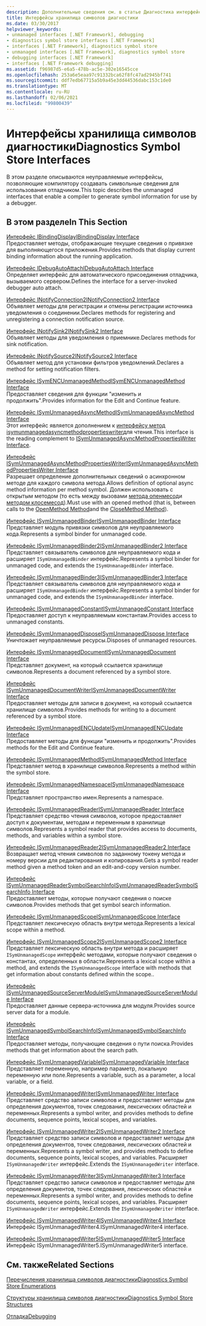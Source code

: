 ```yaml
---
description: Дополнительные сведения см. в статье Диагностика интерфейсов хранилища символов
title: Интерфейсы хранилища символов диагностики
ms.date: 03/30/2017
helpviewer_keywords:
- unmanaged interfaces [.NET Framework], debugging
- diagnostics symbol store interfaces [.NET Framework]
- interfaces [.NET Framework], diagnostics symbol store
- unmanaged interfaces [.NET Framework], diagnostics symbol store
- debugging interfaces [.NET Framework]
- interfaces [.NET Framework debugging]
ms.assetid: f96987d5-e6a5-478b-ac5e-302e16545cce
ms.openlocfilehash: 253a6e5eaa97c91332bca62f8fc47ad2945bf741
ms.sourcegitcommit: ddf7edb67715a5b9a45e3dd44536dabc153c1de0
ms.translationtype: MT
ms.contentlocale: ru-RU
ms.lasthandoff: 02/06/2021
ms.locfileid: "99800439"
---
```

# <a name="diagnostics-symbol-store-interfaces"></a><span data-ttu-id="c15ae-103">Интерфейсы хранилища символов диагностики</span><span class="sxs-lookup"><span data-stu-id="c15ae-103">Diagnostics Symbol Store Interfaces</span></span>

<span data-ttu-id="c15ae-104">В этом разделе описываются неуправляемые интерфейсы, позволяющие компилятору создавать символьные сведения для использования отладчиком.</span><span class="sxs-lookup"><span data-stu-id="c15ae-104">This topic describes the unmanaged interfaces that enable a compiler to generate symbol information for use by a debugger.</span></span>  
  
## <a name="in-this-section"></a><span data-ttu-id="c15ae-105">В этом разделе</span><span class="sxs-lookup"><span data-stu-id="c15ae-105">In This Section</span></span>  

 [<span data-ttu-id="c15ae-106">Интерфейс IBindingDisplay</span><span class="sxs-lookup"><span data-stu-id="c15ae-106">IBindingDisplay Interface</span></span>](ibindingdisplay-interface.md)  
 <span data-ttu-id="c15ae-107">Предоставляет методы, отображающие текущие сведения о привязке для выполняющегося приложения.</span><span class="sxs-lookup"><span data-stu-id="c15ae-107">Provides methods that display current binding information about the running application.</span></span>  
  
 [<span data-ttu-id="c15ae-108">Интерфейс IDebugAutoAttach</span><span class="sxs-lookup"><span data-stu-id="c15ae-108">IDebugAutoAttach Interface</span></span>](idebugautoattach-interface.md)  
 <span data-ttu-id="c15ae-109">Определяет интерфейс для автоматического присоединения отладчика, вызываемого сервером.</span><span class="sxs-lookup"><span data-stu-id="c15ae-109">Defines the interface for a server-invoked debugger auto attach.</span></span>  
  
 [<span data-ttu-id="c15ae-110">Интерфейс INotifyConnection2</span><span class="sxs-lookup"><span data-stu-id="c15ae-110">INotifyConnection2 Interface</span></span>](inotifyconnection2-interface.md)  
 <span data-ttu-id="c15ae-111">Объявляет методы для регистрации и отмены регистрации источника уведомления о соединении.</span><span class="sxs-lookup"><span data-stu-id="c15ae-111">Declares methods for registering and unregistering a connection notification source.</span></span>  
  
 [<span data-ttu-id="c15ae-112">Интерфейс INotifySink2</span><span class="sxs-lookup"><span data-stu-id="c15ae-112">INotifySink2 Interface</span></span>](inotifysink2-interface.md)  
 <span data-ttu-id="c15ae-113">Объявляет методы для уведомления о приемнике.</span><span class="sxs-lookup"><span data-stu-id="c15ae-113">Declares methods for sink notification.</span></span>  
  
 [<span data-ttu-id="c15ae-114">Интерфейс INotifySource2</span><span class="sxs-lookup"><span data-stu-id="c15ae-114">INotifySource2 Interface</span></span>](inotifysource2-interface.md)  
 <span data-ttu-id="c15ae-115">Объявляет метод для установки фильтров уведомлений.</span><span class="sxs-lookup"><span data-stu-id="c15ae-115">Declares a method for setting notification filters.</span></span>  
  
 [<span data-ttu-id="c15ae-116">Интерфейс ISymENCUnmanagedMethod</span><span class="sxs-lookup"><span data-stu-id="c15ae-116">ISymENCUnmanagedMethod Interface</span></span>](isymencunmanagedmethod-interface.md)  
 <span data-ttu-id="c15ae-117">Предоставляет сведения для функции "изменить и продолжить".</span><span class="sxs-lookup"><span data-stu-id="c15ae-117">Provides information for the Edit and Continue feature.</span></span>  
  
 [<span data-ttu-id="c15ae-118">Интерфейс ISymUnmanagedAsyncMethod</span><span class="sxs-lookup"><span data-stu-id="c15ae-118">ISymUnmanagedAsyncMethod Interface</span></span>](isymunmanagedasyncmethod-interface.md)  
 <span data-ttu-id="c15ae-119">Этот интерфейс является дополнением к [интерфейсу метод isymunmanagedasyncmethodpropertieswriter](isymunmanagedasyncmethodpropertieswriter-interface.md)для чтения.</span><span class="sxs-lookup"><span data-stu-id="c15ae-119">This interface is the reading complement to [ISymUnmanagedAsyncMethodPropertiesWriter Interface](isymunmanagedasyncmethodpropertieswriter-interface.md).</span></span>  
  
 [<span data-ttu-id="c15ae-120">Интерфейс ISymUnmanagedAsyncMethodPropertiesWriter</span><span class="sxs-lookup"><span data-stu-id="c15ae-120">ISymUnmanagedAsyncMethodPropertiesWriter Interface</span></span>](isymunmanagedasyncmethodpropertieswriter-interface.md)  
 <span data-ttu-id="c15ae-121">Разрешает определение дополнительных сведений о асинхронном методе для каждого символа метода.</span><span class="sxs-lookup"><span data-stu-id="c15ae-121">Allows definition of optional async method information per method symbol.</span></span> <span data-ttu-id="c15ae-122">Должен использовать с открытым методом (то есть между вызовами [метода опенмесод](isymunmanagedwriter-openmethod-method.md)и [методом клосемесод](isymunmanagedwriter-closemethod-method.md)).</span><span class="sxs-lookup"><span data-stu-id="c15ae-122">Must use with an opened method (that is, between calls to the [OpenMethod Method](isymunmanagedwriter-openmethod-method.md)and the [CloseMethod Method](isymunmanagedwriter-closemethod-method.md)).</span></span>  
  
 [<span data-ttu-id="c15ae-123">Интерфейс ISymUnmanagedBinder</span><span class="sxs-lookup"><span data-stu-id="c15ae-123">ISymUnmanagedBinder Interface</span></span>](isymunmanagedbinder-interface.md)  
 <span data-ttu-id="c15ae-124">Представляет модуль привязки символов для неуправляемого кода.</span><span class="sxs-lookup"><span data-stu-id="c15ae-124">Represents a symbol binder for unmanaged code.</span></span>  
  
 [<span data-ttu-id="c15ae-125">Интерфейс ISymUnmanagedBinder2</span><span class="sxs-lookup"><span data-stu-id="c15ae-125">ISymUnmanagedBinder2 Interface</span></span>](isymunmanagedbinder2-interface.md)  
 <span data-ttu-id="c15ae-126">Представляет связыватель символов для неуправляемого кода и расширяет `ISymUnmanagedBinder` интерфейс.</span><span class="sxs-lookup"><span data-stu-id="c15ae-126">Represents a symbol binder for unmanaged code, and extends the `ISymUnmanagedBinder` interface.</span></span>  
  
 [<span data-ttu-id="c15ae-127">Интерфейс ISymUnmanagedBinder3</span><span class="sxs-lookup"><span data-stu-id="c15ae-127">ISymUnmanagedBinder3 Interface</span></span>](isymunmanagedbinder3-interface.md)  
 <span data-ttu-id="c15ae-128">Представляет связыватель символов для неуправляемого кода и расширяет `ISymUnmanagedBinder` интерфейс.</span><span class="sxs-lookup"><span data-stu-id="c15ae-128">Represents a symbol binder for unmanaged code, and extends the `ISymUnmanagedBinder` interface.</span></span>  
  
 [<span data-ttu-id="c15ae-129">Интерфейс ISymUnmanagedConstant</span><span class="sxs-lookup"><span data-stu-id="c15ae-129">ISymUnmanagedConstant Interface</span></span>](isymunmanagedconstant-interface.md)  
 <span data-ttu-id="c15ae-130">Предоставляет доступ к неуправляемым константам.</span><span class="sxs-lookup"><span data-stu-id="c15ae-130">Provides access to unmanaged constants.</span></span>  
  
 [<span data-ttu-id="c15ae-131">Интерфейс ISymUnmanagedDispose</span><span class="sxs-lookup"><span data-stu-id="c15ae-131">ISymUnmanagedDispose Interface</span></span>](isymunmanageddispose-interface.md)  
 <span data-ttu-id="c15ae-132">Уничтожает неуправляемые ресурсы.</span><span class="sxs-lookup"><span data-stu-id="c15ae-132">Disposes of unmanaged resources.</span></span>  
  
 [<span data-ttu-id="c15ae-133">Интерфейс ISymUnmanagedDocument</span><span class="sxs-lookup"><span data-stu-id="c15ae-133">ISymUnmanagedDocument Interface</span></span>](isymunmanageddocument-interface.md)  
 <span data-ttu-id="c15ae-134">Представляет документ, на который ссылается хранилище символов.</span><span class="sxs-lookup"><span data-stu-id="c15ae-134">Represents a document referenced by a symbol store.</span></span>  
  
 [<span data-ttu-id="c15ae-135">Интерфейс ISymUnmanagedDocumentWriter</span><span class="sxs-lookup"><span data-stu-id="c15ae-135">ISymUnmanagedDocumentWriter Interface</span></span>](isymunmanageddocumentwriter-interface.md)  
 <span data-ttu-id="c15ae-136">Предоставляет методы для записи в документ, на который ссылается хранилище символов.</span><span class="sxs-lookup"><span data-stu-id="c15ae-136">Provides methods for writing to a document referenced by a symbol store.</span></span>  
  
 [<span data-ttu-id="c15ae-137">Интерфейс ISymUnmanagedENCUpdate</span><span class="sxs-lookup"><span data-stu-id="c15ae-137">ISymUnmanagedENCUpdate Interface</span></span>](isymunmanagedencupdate-interface.md)  
 <span data-ttu-id="c15ae-138">Предоставляет методы для функции "изменить и продолжить".</span><span class="sxs-lookup"><span data-stu-id="c15ae-138">Provides methods for the Edit and Continue feature.</span></span>  
  
 [<span data-ttu-id="c15ae-139">Интерфейс ISymUnmanagedMethod</span><span class="sxs-lookup"><span data-stu-id="c15ae-139">ISymUnmanagedMethod Interface</span></span>](isymunmanagedmethod-interface.md)  
 <span data-ttu-id="c15ae-140">Представляет метод в хранилище символов.</span><span class="sxs-lookup"><span data-stu-id="c15ae-140">Represents a method within the symbol store.</span></span>  
  
 [<span data-ttu-id="c15ae-141">Интерфейс ISymUnmanagedNamespace</span><span class="sxs-lookup"><span data-stu-id="c15ae-141">ISymUnmanagedNamespace Interface</span></span>](isymunmanagednamespace-interface.md)  
 <span data-ttu-id="c15ae-142">Представляет пространство имен.</span><span class="sxs-lookup"><span data-stu-id="c15ae-142">Represents a namespace.</span></span>  
  
 [<span data-ttu-id="c15ae-143">Интерфейс ISymUnmanagedReader</span><span class="sxs-lookup"><span data-stu-id="c15ae-143">ISymUnmanagedReader Interface</span></span>](isymunmanagedreader-interface.md)  
 <span data-ttu-id="c15ae-144">Представляет средство чтения символов, которое предоставляет доступ к документам, методам и переменным в хранилище символов.</span><span class="sxs-lookup"><span data-stu-id="c15ae-144">Represents a symbol reader that provides access to documents, methods, and variables within a symbol store.</span></span>  
  
 [<span data-ttu-id="c15ae-145">Интерфейс ISymUnmanagedReader2</span><span class="sxs-lookup"><span data-stu-id="c15ae-145">ISymUnmanagedReader2 Interface</span></span>](isymunmanagedreader2-interface.md)  
 <span data-ttu-id="c15ae-146">Возвращает метод чтения символов по заданному токену метода и номеру версии для редактирования и копирования.</span><span class="sxs-lookup"><span data-stu-id="c15ae-146">Gets a symbol reader method given a method token and an edit-and-copy version number.</span></span>  
  
 [<span data-ttu-id="c15ae-147">Интерфейс ISymUnmanagedReaderSymbolSearchInfo</span><span class="sxs-lookup"><span data-stu-id="c15ae-147">ISymUnmanagedReaderSymbolSearchInfo Interface</span></span>](isymunmanagedreadersymbolsearchinfo-interface.md)  
 <span data-ttu-id="c15ae-148">Предоставляет методы, которые получают сведения о поиске символов.</span><span class="sxs-lookup"><span data-stu-id="c15ae-148">Provides methods that get symbol search information.</span></span>  
  
 [<span data-ttu-id="c15ae-149">Интерфейс ISymUnmanagedScope</span><span class="sxs-lookup"><span data-stu-id="c15ae-149">ISymUnmanagedScope Interface</span></span>](isymunmanagedscope-interface.md)  
 <span data-ttu-id="c15ae-150">Представляет лексическую область внутри метода.</span><span class="sxs-lookup"><span data-stu-id="c15ae-150">Represents a lexical scope within a method.</span></span>  
  
 [<span data-ttu-id="c15ae-151">Интерфейс ISymUnmanagedScope2</span><span class="sxs-lookup"><span data-stu-id="c15ae-151">ISymUnmanagedScope2 Interface</span></span>](isymunmanagedscope2-interface.md)  
 <span data-ttu-id="c15ae-152">Представляет лексическую область внутри метода и расширяет `ISymUnmanagedScope` интерфейс методами, которые получают сведения о константах, определенных в области.</span><span class="sxs-lookup"><span data-stu-id="c15ae-152">Represents a lexical scope within a method, and extends the `ISymUnmanagedScope` interface with methods that get information about constants defined within the scope..</span></span>  
  
 [<span data-ttu-id="c15ae-153">Интерфейс ISymUnmanagedSourceServerModule</span><span class="sxs-lookup"><span data-stu-id="c15ae-153">ISymUnmanagedSourceServerModule Interface</span></span>](isymunmanagedsourceservermodule-interface.md)  
 <span data-ttu-id="c15ae-154">Предоставляет данные сервера-источника для модуля.</span><span class="sxs-lookup"><span data-stu-id="c15ae-154">Provides source server data for a module.</span></span>  
  
 [<span data-ttu-id="c15ae-155">Интерфейс ISymUnmanagedSymbolSearchInfo</span><span class="sxs-lookup"><span data-stu-id="c15ae-155">ISymUnmanagedSymbolSearchInfo Interface</span></span>](isymunmanagedsymbolsearchinfo-interface.md)  
 <span data-ttu-id="c15ae-156">Предоставляет методы, получающие сведения о пути поиска.</span><span class="sxs-lookup"><span data-stu-id="c15ae-156">Provides methods that get information about the search path.</span></span>  
  
 [<span data-ttu-id="c15ae-157">Интерфейс ISymUnmanagedVariable</span><span class="sxs-lookup"><span data-stu-id="c15ae-157">ISymUnmanagedVariable Interface</span></span>](isymunmanagedvariable-interface.md)  
 <span data-ttu-id="c15ae-158">Представляет переменную, например параметр, локальную переменную или поле.</span><span class="sxs-lookup"><span data-stu-id="c15ae-158">Represents a variable, such as a parameter, a local variable, or a field.</span></span>  
  
 [<span data-ttu-id="c15ae-159">Интерфейс ISymUnmanagedWriter</span><span class="sxs-lookup"><span data-stu-id="c15ae-159">ISymUnmanagedWriter Interface</span></span>](isymunmanagedwriter-interface.md)  
 <span data-ttu-id="c15ae-160">Представляет средство записи символов и предоставляет методы для определения документов, точек следования, лексических областей и переменных.</span><span class="sxs-lookup"><span data-stu-id="c15ae-160">Represents a symbol writer, and provides methods to define documents, sequence points, lexical scopes, and variables.</span></span>  
  
 [<span data-ttu-id="c15ae-161">Интерфейс ISymUnmanagedWriter2</span><span class="sxs-lookup"><span data-stu-id="c15ae-161">ISymUnmanagedWriter2 Interface</span></span>](isymunmanagedwriter2-interface.md)  
 <span data-ttu-id="c15ae-162">Представляет средство записи символов и предоставляет методы для определения документов, точек следования, лексических областей и переменных.</span><span class="sxs-lookup"><span data-stu-id="c15ae-162">Represents a symbol writer, and provides methods to define documents, sequence points, lexical scopes, and variables.</span></span> <span data-ttu-id="c15ae-163">Расширяет `ISymUnmanagedWriter` интерфейс.</span><span class="sxs-lookup"><span data-stu-id="c15ae-163">Extends the `ISymUnmanagedWriter` interface.</span></span>  
  
 [<span data-ttu-id="c15ae-164">Интерфейс ISymUnmanagedWriter3</span><span class="sxs-lookup"><span data-stu-id="c15ae-164">ISymUnmanagedWriter3 Interface</span></span>](isymunmanagedwriter3-interface.md)  
 <span data-ttu-id="c15ae-165">Представляет средство записи символов и предоставляет методы для определения документов, точек следования, лексических областей и переменных.</span><span class="sxs-lookup"><span data-stu-id="c15ae-165">Represents a symbol writer, and provides methods to define documents, sequence points, lexical scopes, and variables.</span></span> <span data-ttu-id="c15ae-166">Расширяет `ISymUnmanagedWriter` интерфейс.</span><span class="sxs-lookup"><span data-stu-id="c15ae-166">Extends the `ISymUnmanagedWriter` interface.</span></span>  
  
 [<span data-ttu-id="c15ae-167">Интерфейс ISymUnmanagedWriter4</span><span class="sxs-lookup"><span data-stu-id="c15ae-167">ISymUnmanagedWriter4 Interface</span></span>](isymunmanagedwriter4-interface.md)  
 <span data-ttu-id="c15ae-168">Интерфейс ISymUnmanagedWriter4.</span><span class="sxs-lookup"><span data-stu-id="c15ae-168">ISymUnmanagedWriter4 interface.</span></span>  
  
 [<span data-ttu-id="c15ae-169">Интерфейс ISymUnmanagedWriter5</span><span class="sxs-lookup"><span data-stu-id="c15ae-169">ISymUnmanagedWriter5 Interface</span></span>](isymunmanagedwriter5-interface.md)  
 <span data-ttu-id="c15ae-170">Интерфейс ISymUnmanagedWriter5.</span><span class="sxs-lookup"><span data-stu-id="c15ae-170">ISymUnmanagedWriter5 interface.</span></span>  
  
## <a name="related-sections"></a><span data-ttu-id="c15ae-171">См. также</span><span class="sxs-lookup"><span data-stu-id="c15ae-171">Related Sections</span></span>  

 [<span data-ttu-id="c15ae-172">Перечисления хранилища символов диагностики</span><span class="sxs-lookup"><span data-stu-id="c15ae-172">Diagnostics Symbol Store Enumerations</span></span>](diagnostics-symbol-store-enumerations.md)  
  
 [<span data-ttu-id="c15ae-173">Структуры хранилища символов диагностики</span><span class="sxs-lookup"><span data-stu-id="c15ae-173">Diagnostics Symbol Store Structures</span></span>](diagnostics-symbol-store-structures.md)  
  
 [<span data-ttu-id="c15ae-174">Отладка</span><span class="sxs-lookup"><span data-stu-id="c15ae-174">Debugging</span></span>](../debugging/index.md)
